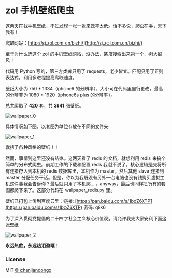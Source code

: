 # zol 手机壁纸爬虫

这两天在找手机壁纸，不过发现一张一张来效率太低。话不多说，爬虫在手，天下我有！  

爬取网站：[http://sj.zol.com.cn/bizhi/](http://sj.zol.com.cn/bizhi/)  

至于为什么选这个 zol 的手机壁纸网站，没办法，某度搜索出来第一个，树大招风！  

代码用 Python 写的，第三方类库只用了 requests，老少皆宜。匹配只用了正则表达式。利用多进程提高爬取速度。

壁纸大小为 750 * 1334（iphone6 的分辨率），大小可在代码里自行更改，最高的分辨率为 1080 * 1920（iphone6s plus 的分辨率）。  

总共爬取了 **420** 套，共 **3941** 张壁纸。  

![wallpaper_0](https://github.com/chenjiandongx/wallpaper/blob/master/images/wallpaper_0.png)  

具体情况如下图，以套图为单位存放在不同的文件夹  

![wallpaper_1](https://github.com/chenjiandongx/wallpaper/blob/master/images/wallpaper_1.png)  

囊括了各种风格的壁纸！！

然而，事情到这里还没有结束。这两天看了 redis 的文档，就想利用 redis 来搞个简单的分布式爬虫。前期工作的下载和配置 redis 我就不说了。核心逻辑是先将所有连接存入到本机的 redis 数据库里，本机作为 master。然后其他 slave 连接到 master 分配任务干活。但是，你以为我既没有另外一台电脑也没有钱购买虚拟主机这件事我会告诉你？最后就只用了本机爬...  ，anyway，最后也同样把所有的套图都爬下来了。这部分代码在 wallpaper_redis.py 里。  

壁纸已打包上传到百度云里：链接: [https://pan.baidu.com/s/1boZ6XTP](https://pan.baidu.com/s/1boZ6XTP) 密码: q8k6  

为了深入贯彻党提倡的二十四字社会主义核心价值观，请允许我先大家安利下面这张壁纸  

![wallpaper_2](https://github.com/chenjiandongx/wallpaper/blob/master/images/wallpaper_2.jpg)

**永远热血，永远热泪盈眶！**


### License

MIT [© chenjiandongx](https://github.com/chenjiandongx)
